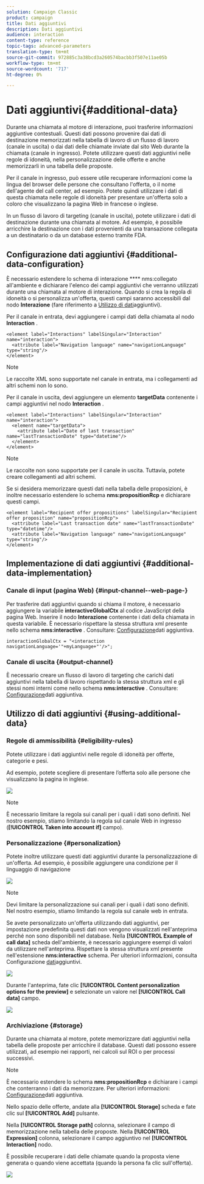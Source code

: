 ```yaml
---
solution: Campaign Classic
product: campaign
title: Dati aggiuntivi
description: Dati aggiuntivi
audience: interaction
content-type: reference
topic-tags: advanced-parameters
translation-type: tm+mt
source-git-commit: 972885c3a38bcd3a260574bacbb3f507e11ae05b
workflow-type: tm+mt
source-wordcount: '717'
ht-degree: 0%

---
```



# Dati aggiuntivi{#additional-data}

Durante una chiamata al motore di interazione, puoi trasferire informazioni aggiuntive contestuali. Questi dati possono provenire dai dati di destinazione memorizzati nella tabella di lavoro di un flusso di lavoro (canale in uscita) o dai dati delle chiamate inviate dal sito Web durante la chiamata (canale in ingresso). Potete utilizzare questi dati aggiuntivi nelle regole di idoneità, nella personalizzazione delle offerte e anche memorizzarli in una tabella delle proposte.

Per il canale in ingresso, può essere utile recuperare informazioni come la lingua del browser delle persone che consultano l&#39;offerta, o il nome dell&#39;agente del call center, ad esempio. Potete quindi utilizzare i dati di questa chiamata nelle regole di idoneità per presentare un&#39;offerta solo a coloro che visualizzano la pagina Web in francese o inglese.

In un flusso di lavoro di targeting (canale in uscita), potete utilizzare i dati di destinazione durante una chiamata al motore. Ad esempio, è possibile arricchire la destinazione con i dati provenienti da una transazione collegata a un destinatario o da un database esterno tramite FDA.

## Configurazione dati aggiuntivi {#additional-data-configuration}

È necessario estendere lo schema di interazione **** nms:collegato all&#39;ambiente e dichiarare l&#39;elenco dei campi aggiuntivi che verranno utilizzati durante una chiamata al motore di interazione. Quando si crea la regola di idoneità o si personalizza un&#39;offerta, questi campi saranno accessibili dal nodo **Interazione** (fare riferimento a [Utilizzo di dati](#using-additional-data)aggiuntivi).

Per il canale in entrata, devi aggiungere i campi dati della chiamata al nodo **Interaction** .

```
<element label="Interactions" labelSingular="Interaction" name="interaction">
  <attribute label="Navigation language" name="navigationLanguage" type="string"/>
</element>
```

>[!NOTE]
>
>Le raccolte XML sono supportate nel canale in entrata, ma i collegamenti ad altri schemi non lo sono.

Per il canale in uscita, devi aggiungere un elemento **targetData** contenente i campi aggiuntivi nel nodo **Interaction** .

```
<element label="Interactions" labelSingular="Interaction" name="interaction">
  <element name="targetData">
    <attribute label="Date of last transaction" name="lastTransactionDate" type="datetime"/>
  </element>
</element>
```

>[!NOTE]
>
>Le raccolte non sono supportate per il canale in uscita. Tuttavia, potete creare collegamenti ad altri schemi.

Se si desidera memorizzare questi dati nella tabella delle proposizioni, è inoltre necessario estendere lo schema **nms:propositionRcp** e dichiarare questi campi.

```
<element label="Recipient offer propositions" labelSingular="Recipient offer proposition" name="propositionRcp">
  <attribute label="Last transaction date" name="lastTransactionDate" type="datetime"/>
  <attribute label="Navigation language" name="navigationLanguage" type="string"/>
</element>
```

## Implementazione di dati aggiuntivi {#additional-data-implementation}

### Canale di input (pagina Web) {#input-channel--web-page-}

Per trasferire dati aggiuntivi quando si chiama il motore, è necessario aggiungere la variabile **interactiveGlobalCtx** al codice JavaScript della pagina Web. Inserire il nodo **Interazione** contenente i dati della chiamata in questa variabile. È necessario rispettare la stessa struttura xml presente nello schema **nms:interactive** . Consultare: [Configurazione](#additional-data-configuration)dati aggiuntiva.

```
interactionGlobalCtx = "<interaction navigationLanguage='"+myLanguage+"'/>";
```

### Canale di uscita {#output-channel}

È necessario creare un flusso di lavoro di targeting che carichi dati aggiuntivi nella tabella di lavoro rispettando la stessa struttura xml e gli stessi nomi interni come nello schema **nms:interactive** . Consultare: [Configurazione](#additional-data-configuration)dati aggiuntiva.

## Utilizzo di dati aggiuntivi {#using-additional-data}

### Regole di ammissibilità {#eligibility-rules}

Potete utilizzare i dati aggiuntivi nelle regole di idoneità per offerte, categorie e pesi.

Ad esempio, potete scegliere di presentare l’offerta solo alle persone che visualizzano la pagina in inglese.

![](assets/ita_calldata_query.png)

>[!NOTE]
>
>È necessario limitare la regola sui canali per i quali i dati sono definiti. Nel nostro esempio, stiamo limitando la regola sul canale Web in ingresso (**[!UICONTROL Taken into account if]** campo).

### Personalizzazione {#personalization}

Potete inoltre utilizzare questi dati aggiuntivi durante la personalizzazione di un&#39;offerta. Ad esempio, è possibile aggiungere una condizione per il linguaggio di navigazione

![](assets/ita_calldata_perso.png)

>[!NOTE]
>
>Devi limitare la personalizzazione sui canali per i quali i dati sono definiti. Nel nostro esempio, stiamo limitando la regola sul canale web in entrata.

Se avete personalizzato un&#39;offerta utilizzando dati aggiuntivi, per impostazione predefinita questi dati non vengono visualizzati nell&#39;anteprima perché non sono disponibili nel database. Nella **[!UICONTROL Example of call data]** scheda dell&#39;ambiente, è necessario aggiungere esempi di valori da utilizzare nell&#39;anteprima. Rispettare la stessa struttura xml presente nell&#39;estensione **nms:interactive** schema. Per ulteriori informazioni, consulta Configurazione [dati](#additional-data-configuration)aggiuntivi.

![](assets/ita_calldata_preview.png)

Durante l&#39;anteprima, fate clic **[!UICONTROL Content personalization options for the preview]** e selezionate un valore nel **[!UICONTROL Call data]** campo.

![](assets/ita_calldata_preview2.png)

### Archiviazione {#storage}

Durante una chiamata al motore, potete memorizzare dati aggiuntivi nella tabella delle proposte per arricchire il database. Questi dati possono essere utilizzati, ad esempio nei rapporti, nei calcoli sul ROI o per processi successivi.

>[!NOTE]
>
>È necessario estendere lo schema **nms:propositionRcp** e dichiarare i campi che conterranno i dati da memorizzare. Per ulteriori informazioni: [Configurazione](#additional-data-configuration)dati aggiuntiva.

Nello spazio delle offerte, andate alla **[!UICONTROL Storage]** scheda e fate clic sul **[!UICONTROL Add]** pulsante.

Nella **[!UICONTROL Storage path]** colonna, selezionare il campo di memorizzazione nella tabella delle proposte. Nella **[!UICONTROL Expression]** colonna, selezionare il campo aggiuntivo nel **[!UICONTROL Interaction]** nodo.

È possibile recuperare i dati delle chiamate quando la proposta viene generata o quando viene accettata (quando la persona fa clic sull&#39;offerta).

![](assets/ita_calldata_storage.png)


